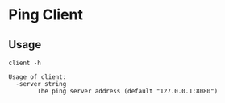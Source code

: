 # Ping Client

## Usage

```
client -h
```

```
Usage of client:
  -server string
    	The ping server address (default "127.0.0.1:8080")
```
